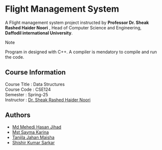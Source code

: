 # Flight Management System
A Flight management system project instructed by **Professor Dr. Sheak Rashed Haider Noori** , Head of Computer Science and Engineering, **Daffodil international University**.

> [!Note]
> Program in designed with C++. A compiler is mendatory to compile and run the code.

## Course Information

Course Title    :   Data Structures  
Course Code     :   CSE124  
Semester        :   Spring-25  
Instructor      :   [Dr. Sheak Rashed Haider Noori](https://faculty.daffodilvarsity.edu.bd/profile/cse/rashed-haider-noori.html)  

## Authors

- [Md Mehedi Hasan Jihad](https://www.github.com/the-introvertguy)
- [Mst Sayma Karina](https://www.github.com/mstsaymakarina)
- [Tanjila Jahan Maisha](https://www.github.com/denizz02)
- [Shishir Kumar Sarkar](https://www.github.com/shishir470)
